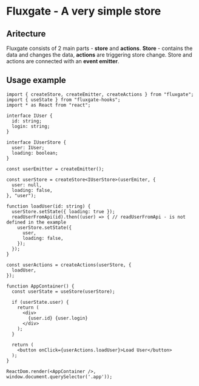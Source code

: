 # Fluxgate - A very simple store 

## Aritecture

Fluxgate consists of 2 main parts - **store** and **actions**. **Store** - contains the data and changes the data, **actions** are triggering store change. Store and actions are connected with an **event emitter**.

## Usage example

```
import { createStore, createEmitter, createActions } from "fluxgate";
import { useState } from "fluxgate-hooks";
import * as React from "react";

interface IUser {
  id: string;
  login: string;
}

interface IUserStore {
  user: IUser;
  loading: boolean;
}

const userEmitter = createEmitter();

const userStore = createStore<IUserStore>(userEmiter, {
  user: null,
  loading: false,
}, "user");

function loadUser(id: string) {
  userStore.setState({ loading: true });
  readUserFromApi(id).then((user) => { // readUserFromApi - is not defined in the example
    userStore.setState({
      user,
      loading: false,
    });
  });
}

const userActions = createActions(userStore, {
  loadUser,
});

function AppContainer() {
  const userState = useStore(userStore);
  
  if (userState.user) {
    return (
      <div>
        {user.id} {user.login}
      </div>
    );
  }

  return (
    <button onClick={userActions.loadUser}>Load User</button>
  );
}

ReactDom.render(<AppContainer />, window.document.querySelector('.app'));
```
